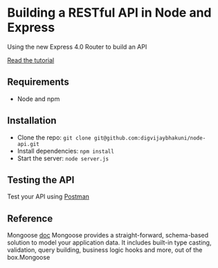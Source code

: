 # Building a RESTful API in Node and Express

Using the new Express 4.0 Router to build an API

[Read the tutorial](http://scotch.io/tutorials/javascript/build-a-restful-api-using-node-and-express-4)

## Requirements

- Node and npm

## Installation

- Clone the repo: `git clone git@github.com:digvijaybhakuni/node-api.git`
- Install dependencies: `npm install`
- Start the server: `node server.js`

## Testing the API
Test your API using [Postman](https://chrome.google.com/webstore/detail/postman-rest-client-packa/fhbjgbiflinjbdggehcddcbncdddomop)

## Reference 

Mongoose  [doc](http://mongoosejs.com/docs/)
Mongoose provides a straight-forward, schema-based solution to model your application data. It includes built-in type casting, validation, query building, business logic hooks and more, out of the box.Mongoose

